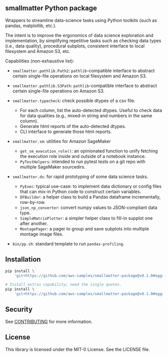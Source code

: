 ## smallmatter Python package

Wrappers to streamline data-science tasks using Python toolkits (such as pandas,
matplotlib, etc.).

The intent is to improve the ergonomics of data science exploration and
implementation, by simplifying repetitive tasks such as checking data types
(i.e., data quality), procedural subplots, consistent interface to local
filesystem and Amazon S3, etc.

Capabilities (non-exhaustive list):

- `smallmatter.pathlib.Path2`: `pathlib`-compatible interface to abstract
certain single-file operations on local filesystem and Amazon S3.

- `smallmatter.pathlib.S3Path`: `pathlib`-compatible interface to abstract
certain single-file operations on Amazon S3.

- `smallmatter.typecheck`: check possible dtypes of a csv file.
  * For each column, list the auto-detected dtypes. Useful to check data
    for data qualities (e.g., mixed-in string and numbers in the same column).
  * Generate html reports of the auto-detected dtypes.
  * CLI interface to generate those html reports.

- `smallmatter.sm`: utilities for Amazon SageMaker
  * `get_sm_execution_role()`: an opinionated function to unify fetching the
    execution role inside and outside of a notebook instance.
  * `PyTestHelpers`: intended to run pytest tests on a git repo with multiple
    SageMaker sourcedirs.

- `smallmatter.ds`: for rapid prototyping of some data science tasks.
  * `PyExec`: typical use-case: to implement data dictionary or config files
    that can mix-in Python code to construct certain variables.
  * `DFBuilder`: a helper class to build a Pandas dataframe incrementally,
    row-by-row.
  * `json_np_converter`: convert numpy values to JSON-compliant data type.
  * `SimpleMatrixPlotter`: a simpler helper class to fill-in supplot one after
    another.
  * `MontagePager`: a pager to group and save subplots into multiple montage
    image files.

- `bin/pp.sh`: standard template to run `pandas-profiling`.


## Installation

```bash
pip install \
    'git+https://github.com/aws-samples/smallmatter-package@v0.1.0#egg=smallmatter'

# Install extras capability; need the single quotes.
pip install \
    'git+https://github.com/aws-samples/smallmatter-package@v0.1.0#egg=smallmatter[all]'
```

## Security

See [CONTRIBUTING](CONTRIBUTING.md#security-issue-notifications) for more information.

## License

This library is licensed under the MIT-0 License. See the LICENSE file.
